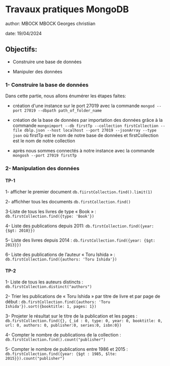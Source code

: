 # Travaux pratiques MongoDB
author: MBOCK MBOCK Georges christiian

date: 19/04/2024


## Objectifs: 
* Construire une base de données 

* Manipuler des données

### 1- Construire la base de données

Dans cette partie, nous allons énumérer les étapes faites:

* création d'une instance sur le port 27019 avec la commande `mongod --port 27019 --dbpath path_of_folder_name`

* création de la base de données par importation des données grâce à la commande `mongoimport --db firstTp --collection firstCollection --file dblp.json --host localhost --port
27019 --jsonArray --type json`  où firstTp est le nom de notre base de données et firstCollection est le nom de notre collection

* après nous sommes connectés à notre instance avec la commande `mongosh --port 27019 firstTp`


### 2- Manipulation des données

#### TP-1

1- afficher le premier document `db.fiirstCollection.find().limit(1)`

2- affichher tous les documents `db.firstCollection.find()`

3-Liste de tous les livres de type « Book » : `db.firstCollection.find({type: 'Book'})`

4- Liste des publications depuis 2011: `db.firstCollection.find({year: {$gt: 2010}})`

5- Liste des livres depuis 2014 : `db.firstCollection.find({year: {$gt: 2013}})`

6- Liste des publications de l’auteur « Toru Ishida » : `db.firstCollection.find({authors: 'Toru Ishida'})`

#### TP-2

1- Liste de tous les auteurs distincts : `db.firstCollection.distinct("authors")`

2- Trier les publications de « Toru Ishida » par titre de livre et par page de début : `db.firstCollection.find({authors: 'Toru Ishida'}).sort({booktitle: 1, pages: 1})`

3- Projeter le résultat sur le titre de la publication et les pages : `db.firstCollection.find({}, {_id : 0, type: 0, year: 0, booktitle: 0, url: 0, authors: 0, publisher:0, series:0, isbn:0})`

4- Compter le nombre de publications de la collection : `db.firstCollection.find().count("publisher")`

5- Compter le nombre de publications entre 1986 et 2015 : `db.firstCollection.find({year: {$gt : 1985, $lte: 2015}}).count("publisher")`
